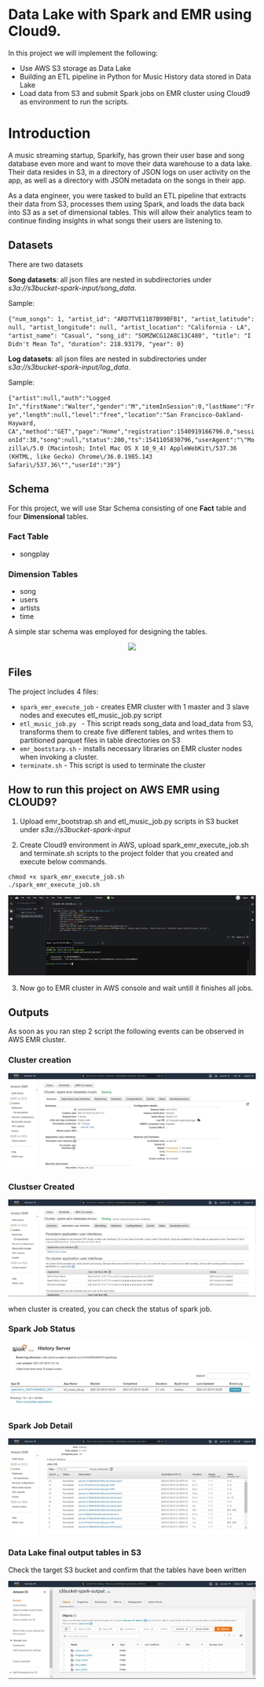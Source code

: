# Data Lake with Spark and EMR using Cloud9.
In this project we will implement the following:
- Use AWS S3 storage as Data Lake
- Building an ETL pipeline in Python for Music History data stored in Data Lake
- Load data from S3 and submit Spark jobs on EMR cluster using Cloud9 as environment to run the scripts.

# Introduction
A music streaming startup, Sparkify, has grown their user base and song database even more and want to move their data warehouse to a data lake. Their data resides in S3, in a directory of JSON logs on user activity on the app, as well as a directory with JSON metadata on the songs in their app.

As a data engineer, you were tasked to build an ETL pipeline that extracts their data from S3, processes them using Spark, and loads the data back into S3 as a set of dimensional tables. This will allow their analytics team to continue finding insights in what songs their users are listening to.

## Datasets
There are two datasets

**Song datasets**: all json files are nested in subdirectories under *s3a://s3bucket-spark-input/song_data*. 

Sample:

`
{"num_songs": 1, "artist_id": "ARD7TVE1187B99BFB1", "artist_latitude": null, "artist_longitude": null, "artist_location": "California - LA", "artist_name": "Casual", "song_id": "SOMZWCG12A8C13C480", "title": "I Didn't Mean To", "duration": 218.93179, "year": 0}
`

**Log datasets**: all json files are nested in subdirectories under *s3a://s3bucket-spark-input/log_data*.

Sample:

`
{"artist":null,"auth":"Logged In","firstName":"Walter","gender":"M","itemInSession":0,"lastName":"Frye","length":null,"level":"free","location":"San Francisco-Oakland-Hayward, CA","method":"GET","page":"Home","registration":1540919166796.0,"sessionId":38,"song":null,"status":200,"ts":1541105830796,"userAgent":"\"Mozilla\/5.0 (Macintosh; Intel Mac OS X 10_9_4) AppleWebKit\/537.36 (KHTML, like Gecko) Chrome\/36.0.1985.143 Safari\/537.36\"","userId":"39"}
`
## Schema

For this project, we will use Star Schema consisting of one **Fact** table and four **Dimensional** tables.

### Fact Table

- songplay
### Dimension Tables

- song
- users
- artists
- time

A simple star schema was employed for designing the tables.

<p align="middle">
  <img src="images/table_design.JPG" />

## Files

The project includes 4 files:

- `spark_emr_execute_job` - creates EMR cluster with 1 master and 3 slave nodes and executes etl_music_job.py script
- `etl_music_job.py ` - This script reads song_data and load_data from S3, transforms them to create five different tables, and writes them to partitioned parquet files in table directories on S3
- `emr_bootstarp.sh` - installs necessary libraries on EMR cluster nodes when invoking a cluster.
- `terminate.sh` - This script is used to terminate the cluster

## How to run this project on AWS EMR using CLOUD9?

1. Upload emr_bootstrap.sh and etl_music_job.py scripts in S3 bucket under *s3a://s3bucket-spark-input*

2. Create Cloud9 environment in AWS, upload spark_emr_execute_job.sh and terminate.sh scripts to the project folder that you created and execute below commands.
  
```
chmod +x spark_emr_execute_job.sh
./spark_emr_execute_job.sh
```
  
<p align="middle">
  <img src="images/Cloud9_job.JPG" />

3. Now go to EMR cluster in AWS console  and wait untill it finishes all jobs.

## Outputs
  
As soon as you ran step 2 script the following events can be observed in AWS EMR cluster.
  
### Cluster creation 
  
<p align="middle">
  <img src="images/cluster_starting.JPG" />
  
### Clustser Created
<p align="middle">
  <img src="images/cluster_created.JPG" />
  
 when cluster is created, you can check the status of spark job.
 
 ### Spark Job Status
 <p align="middle">
  <img src="images/spark_job_completed.JPG" />
  
 ### Spark Job Detail
  <p align="middle">
  <img src="images/cluster_jobs_succeeded.JPG" />
  
 ### Data Lake final output tables in S3
 Check the target S3 bucket and confirm that the tables have been written
  <p align="middle">
  <img src="images/datalake_output_tables.JPG" />

